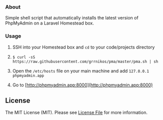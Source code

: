 ### About

Simple shell script that automatically installs the latest version of PhpMyAdmin
on a Laravel Homestead box.

### Usage

1. SSH into your Homestead box and `cd` to your code/projects directory

2. `$ curl -sS https://raw.githubusercontent.com/grrnikos/pma/master/pma.sh | sh`

3. Open the `/etc/hosts` file on your main machine and add
```127.0.0.1  phpmyadmin.app```

4. Go to [http://phpmyadmin.app:8000](http://phpmyadmin.app:8000)

## License

The MIT License (MIT). Please see [License File](LICENSE.md) for more information.
